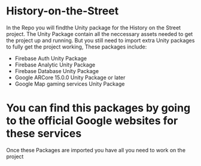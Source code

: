 # History-on-the-Street

In the Repo you will findthe Unity package for the History on the Street project.
The Unity Package contain all the neccessary assets needed to get the project up and running.
But you still need to import extra Unity packages to fully get the project working,
These packages include:
- Firebase Auth Unity Package
- Firebase Analytic Unity Package
- Firebase Database Unity Package
- Google ARCore 15.0.0 Unity Package or later
- Google Map gaming services Unity Package

# You can find this packages by going to the official Google websites for these services

Once these Packages are imported you have all you need to work on the project
